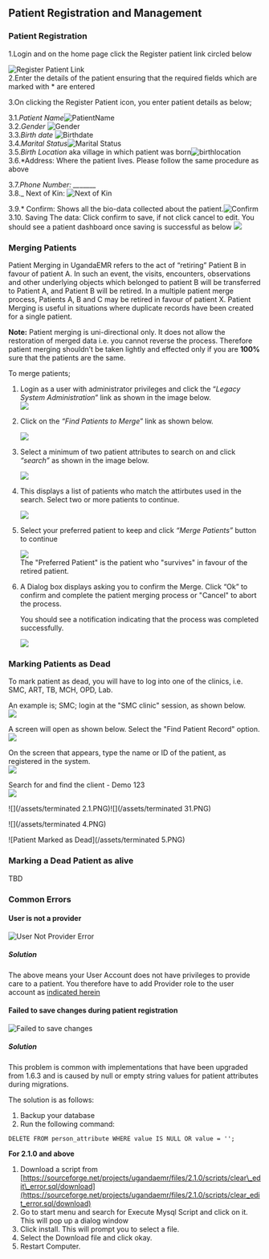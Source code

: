 ## Patient Registration and Management

### Patient Registration

1.Login and on the home page click the Register patient link circled below

![Register Patient Link](images/register_patient_link.png)  
2.Enter the details of the patient ensuring that the required fields which are marked with \* are entered

3.On clicking the Register Patient icon, you enter patient details as below;

3.1._Patient Name_![PatientName](images/name.png)  
3.2._Gender_ ![Gender](images/gender.png)  
3.3._Birth date_ ![Birthdate](images/birth_date.png)  
 3.4._Marital Status_![Marital Status](images/marital_status.png)  
 3.5._Birth Location_ aka village in which patient was born![birthlocation](images/birth_location.png)  
 3.6.\*Address: Where the patient lives. Please follow the same procedure as above

3.7._Phone Number: \_\__\_\__\_\_  
3.8.\_ Next of Kin: ![Next of Kin](images/next_of_kin.png)

3.9.\* Confirm: Shows all the bio-data collected about the patient.![Confirm](images/confirmation.png)  
3.10. Saving The data: Click confirm to save, if not click cancel to edit. You should see a patient dashboard once saving is successful as below ![](images/patient_dashboard.png)

### Merging Patients

Patient Merging in UgandaEMR refers to the act of “retiring” Patient B in favour of patient A. In such an event, the visits, encounters, observations and other underlying objects which belonged to patient B will be transferred to Patient A, and Patient B will be retired. In a multiple patient merge process, Patients A, B and C may be retired in favour of patient X. Patient Merging is useful in situations where duplicate records have been created for a single patient.

**Note:** Patient merging is uni-directional only. It does not allow the restoration of merged data i.e. you cannot reverse the process. Therefore patient merging shouldn’t be taken lightly and effected only if you are **100%** sure that the patients are the same.

To merge patients;

1. Login as a user with administrator privileges and click the “_Legacy System Administration_” link as shown in the image below.  
   ![](/assets/patient_merge1.png)

2. Click on the _“Find Patients to Merge_” link as shown below.

   ![](/assets/patient_merge2.png)

3. Select a minimum of two patient attributes to search on and click _“search”_ as shown in the image below.

   ![](/assets/patient_merge3.png)

4. This displays a list of patients who match the attirbutes used in the search. Select two or more patients to continue.

   ![](/assets/patient_merge4.png)

5. Select your preferred patient to keep and click _“Merge Patients”_ button to continue

   ![](/assets/patient_merge5.png)  
   The "Preferred Patient" is the patient who "survives" in favour of the retired patient.

6. A Dialog box displays asking you to confirm the Merge. Click “Ok” to confirm and complete the patient merging process or "Cancel" to abort the process.

   You should see a notification indicating that the process was completed successfully.

   ![](/assets/patient_merge6.png)

### Marking Patients as Dead

To mark patient as dead, you will have to log into one of the clinics, i.e. SMC, ART, TB, MCH, OPD, Lab.

An example is; SMC;  login at the "SMC clinic" session, as shown below.  
![](SMC12.png)

A screen will open as shown below. Select the "Find Patient Record" option.  
![](SMC11.png)

On the screen that appears, type the name or ID of the patient, as registered in the system.  
![](SMC13.png)

Search for and find the client - Demo 123  
![](/assets/terminated1.jpg)

![](/assets/terminated 2.1.PNG)![](/assets/terminated 31.PNG)

![](/assets/terminated 4.PNG)

![Patient Marked as Dead](/assets/terminated 5.PNG)

### Marking a Dead Patient as alive

TBD

### Common Errors

#### User is not a provider

![User Not Provider Error](images/logged_in_user_not_provider.png)

##### Solution

The above means your User Account does not have privileges to provide care to a patient. You therefore have to add Provider role to the user account as [indicated herein](making_an_existing_user_a_provider.md)

#### Failed to save changes during patient registration

![Failed to save changes](/assets/user_registration_failed_to_save_changes.jpeg)

##### Solution

This problem is common with implementations that have been upgraded from 1.6.3 and is caused by null or empty string values for patient attributes during migrations.

The solution is as follows:  
1. Backup your database  
2. Run the following command:

`DELETE FROM person_attribute WHERE value IS NULL OR value = '';`

**For 2.1.0 and above**

1. Download a script from [https://sourceforge.net/projects/ugandaemr/files/2.1.0/scripts/clear\_edit\_error.sql/download](https://sourceforge.net/projects/ugandaemr/files/2.1.0/scripts/clear_edit_error.sql/download)
2. Go to start menu and search for Execute Mysql Script and click on it. This will pop up a dialog window
3. Click install. This will prompt you to select a file. 
4. Select the Download file and click okay.
5. Restart Computer.



